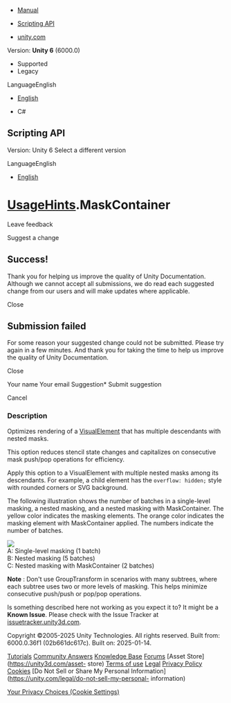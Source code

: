 [ ]()

  * [Manual](../Manual/index.html)
  * [Scripting API](../ScriptReference/index.html)

  * [unity.com](https://unity.com/)

Version: **Unity 6** (6000.0)

  * Supported
  * Legacy

LanguageEnglish

  * [English]()

  * C#

[ ](https://docs.unity3d.com)

## Scripting API

Version: Unity 6 Select a different version

LanguageEnglish

  * [English]()

#  [UsageHints](UIElements.UsageHints.html).MaskContainer

Leave feedback

Suggest a change

## Success!

Thank you for helping us improve the quality of Unity Documentation. Although
we cannot accept all submissions, we do read each suggested change from our
users and will make updates where applicable.

Close

## Submission failed

For some reason your suggested change could not be submitted. Please <a>try
again</a> in a few minutes. And thank you for taking the time to help us
improve the quality of Unity Documentation.

Close

Your name Your email Suggestion* Submit suggestion

Cancel

[ ]()

### Description

Optimizes rendering of a [VisualElement](UIElements.VisualElement.html) that
has multiple descendants with nested masks.

This option reduces stencil state changes and capitalizes on consecutive mask
push/pop operations for efficiency.  
  
Apply this option to a VisualElement with multiple nested masks among its
descendants. For example, a child element has the `overflow: hidden;` style
with rounded corners or SVG background.  
  
The following illustration shows the number of batches in a single-level
masking, a nested masking, and a nested masking with MaskContainer. The yellow
color indicates the masking elements. The orange color indicates the masking
element with MaskContainer applied. The numbers indicate the number of
batches.  
  
![](../StaticFiles/ScriptRefImages/MaskContainer.png)  
A: Single-level masking (1 batch)  
B: Nested masking (5 batches)  
C: Nested masking with MaskContainer (2 batches)  
  
**Note** : Don't use GroupTransform in scenarios with many subtrees, where
each subtree uses two or more levels of masking. This helps minimize
consecutive push/push or pop/pop operations.

Is something described here not working as you expect it to? It might be a
**Known Issue**. Please check with the Issue Tracker at
[issuetracker.unity3d.com](https://issuetracker.unity3d.com).

Copyright ©2005-2025 Unity Technologies. All rights reserved. Built from:
6000.0.36f1 (02b661dc617c). Built on: 2025-01-14.

[Tutorials](https://unity3d.com/learn) [Community
Answers](https://answers.unity3d.com) [Knowledge
Base](https://support.unity3d.com/hc/en-us)
[Forums](https://forum.unity3d.com) [Asset Store](https://unity3d.com/asset-
store) [Terms of use](https://docs.unity3d.com/Manual/TermsOfUse.html)
[Legal](https://unity.com/legal) [Privacy
Policy](https://unity.com/legal/privacy-policy)
[Cookies](https://unity.com/legal/cookie-policy) [Do Not Sell or Share My
Personal Information](https://unity.com/legal/do-not-sell-my-personal-
information)

[Your Privacy Choices (Cookie Settings)](javascript:void\(0\);)

